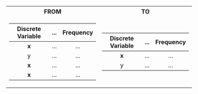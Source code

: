 <table>
<tr><th> FROM </th><th> TO </th></tr>
<tr><td>

| Discrete Variable | ... | Frequency |
|:---:| :---: | :---: |
| **x** | ... | ... |
| y | ... | ... |
| **x** | ... | ... |
| **x** | ... | ... |
</td><td>

| Discrete Variable | ... | Frequency |
|:---:| :---: | :---: |
| **x** | ... | ... |
| y | ... | ... |

</td></tr> </table>
